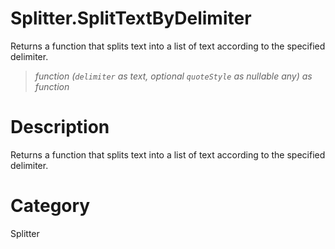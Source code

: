 ﻿# Splitter.SplitTextByDelimiter
Returns a function that splits text into a list of text according to the specified delimiter.
> _function (<code>delimiter</code> as text, optional <code>quoteStyle</code> as nullable any) as function_
# Description 
Returns a function that splits text into a list of text according to the specified delimiter.

# Category 
Splitter
